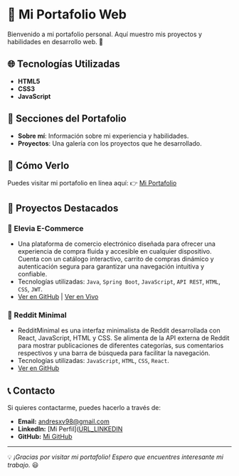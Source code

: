 # 🎨 Mi Portafolio Web

Bienvenido a mi portafolio personal. Aquí muestro mis proyectos y habilidades en desarrollo web. 🚀

## 🌐 Tecnologías Utilizadas

- **HTML5**
- **CSS3**
- **JavaScript**

## 📂 Secciones del Portafolio

- **Sobre mí**: Información sobre mi experiencia y habilidades.
- **Proyectos**: Una galería con los proyectos que he desarrollado.

## 🚀 Cómo Verlo

Puedes visitar mi portafolio en línea aquí:
👉 [Mi Portafolio](https://andresgomezv.github.io/portfolio-2025/)

## 📌 Proyectos Destacados

### 📌 Elevia E-Commerce
- Una plataforma de comercio electrónico diseñada para ofrecer una experiencia de compra fluida y accesible en cualquier dispositivo. Cuenta con un catálogo interactivo, carrito de compras dinámico y autenticación segura para garantizar una navegación intuitiva y confiable.
- Tecnologías utilizadas: `Java`, `Spring Boot`, `JavaScript`, `API REST`, `HTML`, `CSS`, `JWT`.
- [Ver en GitHub](https://github.com/JaviSGalindo/Generation-7-Final-Proyect) | [Ver en Vivo](https://javisgalindo.github.io/Generation-7-Final-Proyect/)

### 📌 Reddit Minimal
- RedditMinimal es una interfaz minimalista de Reddit desarrollada con React, JavaScript, HTML y CSS. Se alimenta de la API externa de Reddit para mostrar publicaciones de diferentes categorías, sus comentarios respectivos y una barra de búsqueda para facilitar la navegación.
- Tecnologías utilizadas: `JavaScript`, `HTML`, `CSS`, `React`.
- [Ver en GitHub](https://github.com/AndresGomezV/reddit-minimal)


## 📞 Contacto

Si quieres contactarme, puedes hacerlo a través de:
- **Email:** [andresxv98@gmail.com](mailto:andresxv98@gmail.com)
- **LinkedIn:** [Mi Perfil]([URL_LINKEDIN](https://www.linkedin.com/in/andresgomezvasquez)
- **GitHub:** [Mi GitHub](https://github.com/AndresGomezV)

---
💡 *¡Gracias por visitar mi portafolio! Espero que encuentres interesante mi trabajo.* 😃

